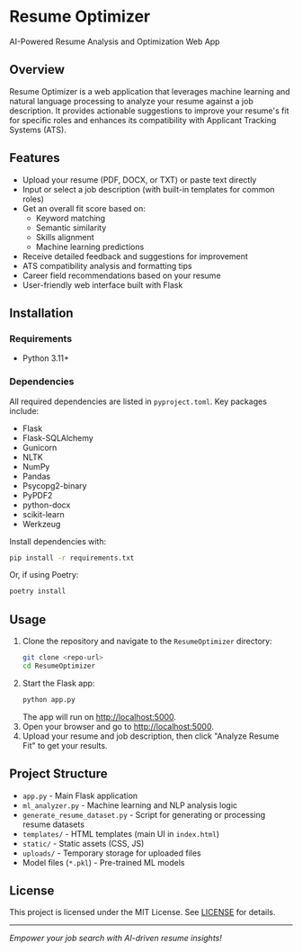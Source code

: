 # Resume Optimizer

AI-Powered Resume Analysis and Optimization Web App

## Overview

Resume Optimizer is a web application that leverages machine learning and natural language processing to analyze your resume against a job description. It provides actionable suggestions to improve your resume's fit for specific roles and enhances its compatibility with Applicant Tracking Systems (ATS).

## Features

- Upload your resume (PDF, DOCX, or TXT) or paste text directly
- Input or select a job description (with built-in templates for common roles)
- Get an overall fit score based on:
  - Keyword matching
  - Semantic similarity
  - Skills alignment
  - Machine learning predictions
- Receive detailed feedback and suggestions for improvement
- ATS compatibility analysis and formatting tips
- Career field recommendations based on your resume
- User-friendly web interface built with Flask

## Installation

### Requirements
- Python 3.11+

### Dependencies
All required dependencies are listed in `pyproject.toml`. Key packages include:
- Flask
- Flask-SQLAlchemy
- Gunicorn
- NLTK
- NumPy
- Pandas
- Psycopg2-binary
- PyPDF2
- python-docx
- scikit-learn
- Werkzeug

Install dependencies with:
```bash
pip install -r requirements.txt
```
Or, if using Poetry:
```bash
poetry install
```

## Usage

1. Clone the repository and navigate to the `ResumeOptimizer` directory:
   ```bash
   git clone <repo-url>
   cd ResumeOptimizer
   ```
2. Start the Flask app:
   ```bash
   python app.py
   ```
   The app will run on [http://localhost:5000](http://localhost:5000).
3. Open your browser and go to [http://localhost:5000](http://localhost:5000).
4. Upload your resume and job description, then click "Analyze Resume Fit" to get your results.

## Project Structure

- `app.py` - Main Flask application
- `ml_analyzer.py` - Machine learning and NLP analysis logic
- `generate_resume_dataset.py` - Script for generating or processing resume datasets
- `templates/` - HTML templates (main UI in `index.html`)
- `static/` - Static assets (CSS, JS)
- `uploads/` - Temporary storage for uploaded files
- Model files (`*.pkl`) - Pre-trained ML models

## License

This project is licensed under the MIT License. See [LICENSE](LICENSE) for details.

---

*Empower your job search with AI-driven resume insights!* 
